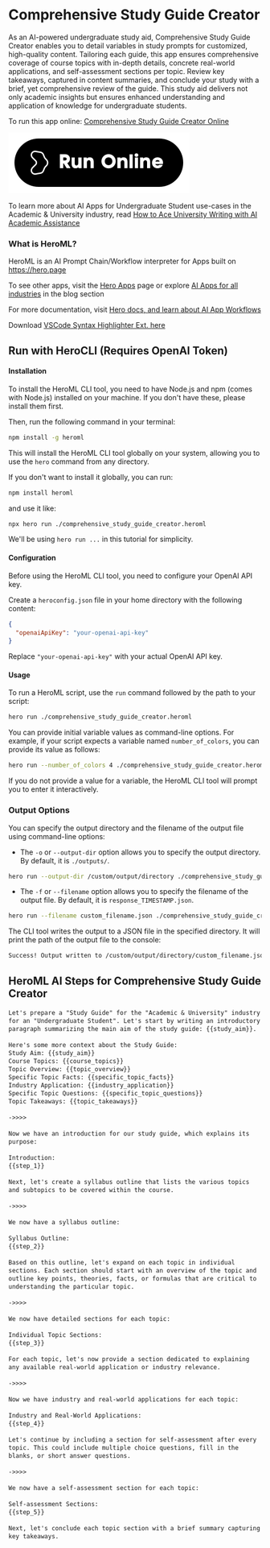 # Comprehensive Study Guide Creator

As an AI-powered undergraduate study aid, Comprehensive Study Guide Creator enables you to detail variables in study prompts for customized, high-quality content. Tailoring each guide, this app ensures comprehensive coverage of course topics with in-depth details, concrete real-world applications, and self-assessment sections per topic. Review key takeaways, captured in content summaries, and conclude your study with a brief, yet comprehensive review of the guide. This study aid delivers not only academic insights but ensures enhanced understanding and application of knowledge for undergraduate students.

To run this app online: [Comprehensive Study Guide Creator Online](https://hero.page/app/comprehensive-study-guide-creator-ai-powered-undergraduate-study-aid/TLRkq600Os73FSGtddg7)

[![Run Comprehensive Study Guide Creator Online](/assets/run.svg)](https://hero.page/app/comprehensive-study-guide-creator-ai-powered-undergraduate-study-aid/TLRkq600Os73FSGtddg7)

To learn more about AI Apps for Undergraduate Student use-cases in the Academic & University industry, read [How to Ace University Writing with AI Academic Assistance](https://hero.page/blog/ai/academic-and-university/how-to-ace-university-writing-with-ai-academic-assistance/170701)

### What is HeroML?
HeroML is an AI Prompt Chain/Workflow interpreter for Apps built on https://hero.page 

To see other apps, visit the [Hero Apps](https://hero.page/apps) page or explore [AI Apps for all industries](https://hero.page/blog) in the blog section

For more documentation, visit [Hero docs, and learn about AI App Workflows](https://hero.page/tutorials/introduction-to-heroml)

Download [VSCode Syntax Highlighter Ext. here](https://marketplace.visualstudio.com/items?itemName=hero-page.heroml)

## Run with HeroCLI (Requires OpenAI Token)

#### Installation

To install the HeroML CLI tool, you need to have Node.js and npm (comes with Node.js) installed on your machine. If you don't have these, please install them first. 

Then, run the following command in your terminal:

```bash
npm install -g heroml
```

This will install the HeroML CLI tool globally on your system, allowing you to use the `hero` command from any directory.

If you don't want to install it globally, you can run:

```bash
npm install heroml
```

and use it like:

```bash
npx hero run ./comprehensive_study_guide_creator.heroml
```

We'll be using `hero run ...` in this tutorial for simplicity.

#### Configuration

Before using the HeroML CLI tool, you need to configure your OpenAI API key. 

Create a `heroconfig.json` file in your home directory with the following content:

```json
{
  "openaiApiKey": "your-openai-api-key"
}
```

Replace `"your-openai-api-key"` with your actual OpenAI API key.

#### Usage

To run a HeroML script, use the `run` command followed by the path to your script:

```bash
hero run ./comprehensive_study_guide_creator.heroml
```

You can provide initial variable values as command-line options. For example, if your script expects a variable named `number_of_colors`, you can provide its value as follows:

```bash
hero run --number_of_colors 4 ./comprehensive_study_guide_creator.heroml
```

If you do not provide a value for a variable, the HeroML CLI tool will prompt you to enter it interactively.

### Output Options

You can specify the output directory and the filename of the output file using command-line options:

- The `-o` or `--output-dir` option allows you to specify the output directory. By default, it is `./outputs/`.

```bash
hero run --output-dir /custom/output/directory ./comprehensive_study_guide_creator.heroml
```

- The `-f` or `--filename` option allows you to specify the filename of the output file. By default, it is `response_TIMESTAMP.json`.

```bash
hero run --filename custom_filename.json ./comprehensive_study_guide_creator.heroml
```

The CLI tool writes the output to a JSON file in the specified directory. It will print the path of the output file to the console:

```bash
Success! Output written to /custom/output/directory/custom_filename.json
```


## HeroML AI Steps for Comprehensive Study Guide Creator
```
Let's prepare a "Study Guide" for the "Academic & University" industry for an "Undergraduate Student". Let's start by writing an introductory paragraph summarizing the main aim of the study guide: {{study_aim}}.

Here's some more context about the Study Guide:
Study Aim: {{study_aim}}
Course Topics: {{course_topics}}
Topic Overview: {{topic_overview}}
Specific Topic Facts: {{specific_topic_facts}}
Industry Application: {{industry_application}}
Specific Topic Questions: {{specific_topic_questions}}
Topic Takeaways: {{topic_takeaways}}

->>>>

Now we have an introduction for our study guide, which explains its purpose:

Introduction:
{{step_1}}

Next, let's create a syllabus outline that lists the various topics and subtopics to be covered within the course.

->>>>

We now have a syllabus outline:

Syllabus Outline:
{{step_2}}

Based on this outline, let's expand on each topic in individual sections. Each section should start with an overview of the topic and outline key points, theories, facts, or formulas that are critical to understanding the particular topic.

->>>>

We now have detailed sections for each topic:

Individual Topic Sections:
{{step_3}}

For each topic, let's now provide a section dedicated to explaining any available real-world application or industry relevance.

->>>>

Now we have industry and real-world applications for each topic:

Industry and Real-World Applications:
{{step_4}}

Let's continue by including a section for self-assessment after every topic. This could include multiple choice questions, fill in the blanks, or short answer questions.

->>>>

We now have a self-assessment section for each topic:

Self-assessment Sections:
{{step_5}}

Next, let's conclude each topic section with a brief summary capturing key takeaways.


```

